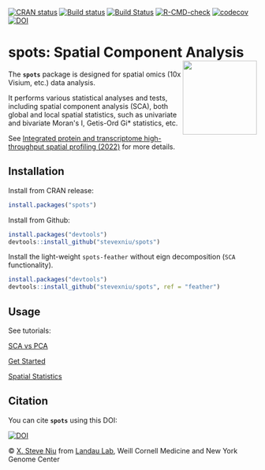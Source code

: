[![CRAN status](https://www.r-pkg.org/badges/version/spots)](https://CRAN.R-project.org/package=spots) [![Build status](https://ci.appveyor.com/api/projects/status/lbdrt72vyiqwxxff/branch/main?svg=true)](https://ci.appveyor.com/project/stevexniu/spots/branch/main) [![Build Status](https://app.travis-ci.com/stevexniu/spots.svg?branch=main)](https://app.travis-ci.com/stevexniu/spots) [![R-CMD-check](https://github.com/stevexniu/spots/actions/workflows/R-CMD-check.yaml/badge.svg)](https://github.com/stevexniu/spots/actions/workflows/R-CMD-check.yaml) [![codecov](https://codecov.io/gh/stevexniu/spots/branch/main/graph/badge.svg?token=7KF4D3GGUB)](https://codecov.io/gh/stevexniu/spots) [![DOI](https://zenodo.org/badge/DOI/10.5281/zenodo.6918175.svg)](https://doi.org/10.5281/zenodo.6918175)

# spots: Spatial Component Analysis <img src="man/figures/logo.png" align="right" width="150"/>

The **```spots```** package is designed for spatial omics (10x Visium, etc.) data analysis. 

It performs various statistical analyses and tests, including spatial component analysis (SCA), both global and local spatial statistics, such as univariate and bivariate Moran's I, Getis-Ord Gi* statistics, etc.

See <a href="https://doi.org/10.1101/2022.03.15.484516" target="_blank">Integrated protein and transcriptome high-throughput spatial profiling (2022)</a> for more details.

Installation
-----
Install from CRAN release:

``` r
install.packages("spots")
```

Install from Github:

``` r
install.packages("devtools")
devtools::install_github("stevexniu/spots")
```

Install the light-weight ```spots-feather``` without eign decomposition (```SCA``` functionality).

``` r
install.packages("devtools")
devtools::install_github("stevexniu/spots", ref = "feather")
```

Usage
-----
See tutorials:

[SCA vs PCA](https://stevexniu.github.io/spots/articles/SCA_vs_PCA.html)

[Get Started](https://stevexniu.github.io/spots/articles/get_started.html)

[Spatial Statistics](https://stevexniu.github.io/spots/articles/spatial_statistics.html)

Citation
-----
You can cite **```spots```** using this DOI:  

[![DOI](https://zenodo.org/badge/DOI/10.5281/zenodo.6918175.svg)](https://doi.org/10.5281/zenodo.6918175)

© [X. Steve Niu](https://github.com/stevexniu) from [Landau Lab](https://www.landaulab.org), Weill Cornell Medicine and New York Genome Center
